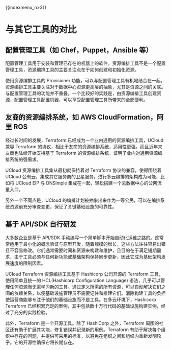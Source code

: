 {{indexmenu_n>3}}

# 与其它工具的对比

## 配置管理工具（如 Chef，Puppet，Ansible 等）

配置管理工具用于安装和管理已存在的机器上的软件。资源编排工具不是一个配置管理工具，资源编排工具的主要关注点在于如何创建和初始化资源。

使用资源编排工具的 Provisioner 功能，可以与配置管理工具有机地结合在一起。资源编排工具主要关注对于数据中心资源更高层的抽象，尤其是资源之间的关联。与配置管理工具的功能并不重叠。一个比较好的实践是，由资源编排工具创建资源，配置管理工具配置机器，可以享受配置管理工具所带来的全部便利。

## 友商的资源编排系统，如 AWS CloudFormation，阿里 ROS

经过长时间的发展，Terraform 已经成为一个业内通用的资源编排工具，UCloud 兼容 Terraform 的协议，相比于友商的资源编排系统，适用性更强。而且近年来友商也陆续开始支持基于 Terraform 的资源编排系统，证明了业内对通用资源编排系统的强需求。

UCloud 资源编排工具集从最初就保持着对 Terraform 协议的兼容，使得围绕着 UCloud 公有云，集成其它服务商的卫星服务，进行多云编排的架构成为可能，比如将 UCloud EIP 与 DNSimple 集成在一起，轻松搭建一个云数据中心的公网流量入口。

另外一个不同点是，UCloud 的编排计划被抽象出来作为一等公民，可以在编排系统资源前充分审查变更，保证了关键基础设施的可靠性。

## 基于 API/SDK 自行研发

大多数企业是基于 API/SDK 手动编写一个简单脚本开始自动化运维之路的。这常常适用于最小化的概念验证与原型开发，随着规模的增长，这些方法往往容易出错且不容易修改。它们通常需要时间和资源来构建和维护，且目的在于满足短期需求，由于工具必须与任何新功能或基础架构保持同步更新，因此它成为基础架构发展速度的限制因素。

UCloud Terraform 资源编排工具基于 Hashicorp 公司开源的 Terraform 工具，使用简单且统一的 HCL(Hashicorp Configuration Language) 语法，几乎可以管理任何资源而无需学习新的工具。通过定义所需的所有资源，可以自动解决它们之间的依赖关系，以便基础设施管理员不需要记住和推理它们。消除构建工具的负担使运营商能够专注于他们的基础设施而不是工具。在多云环境下，Hashicorp Terraform 已经积累充足的案例，其中包括数十万行代码的基础设施构建实例，经过了充分的实践检验。

此外，Terraform 是一个开源工具。除了 HashiCorp 之外，Terraform 周围的社区还有助于扩展其功能，修复错误并记录新的用例。Terraform 有助于解决每个组织中存在的问题，并提供可采用的标准，以避免在组织之间和组织内重新发明轮子。它的开源性确保它将长期存在。
